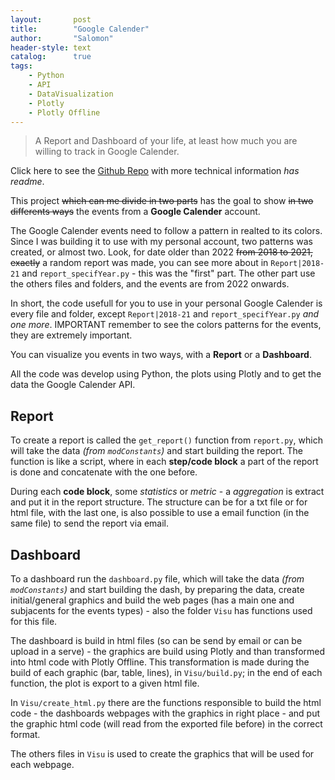 ```yaml
---
layout:       post
title:        "Google Calender"
author:       "Salomon"
header-style: text
catalog:      true
tags:
    - Python
    - API
    - DataVisualization
    - Plotly
    - Plotly Offline
---
```


> A Report and Dashboard of your life, at least how much you are willing to track in Google Calender.

Click here to see the [Github Repo](https://github.com/salomaoalves/DataScience_Visualization/tree/main/GCalendar) with more technical information *has readme*.


This project ~~which can me divide in two parts~~ has the goal to show ~~in two differents ways~~ the events from a **Google Calender** account. 

The Google Calender events need to follow a pattern in realted to its colors. Since I was building it to use with my personal account, two patterns was created, or almost two. Look, for date older than 2022 ~~from 2018 to 2021, exactly~~ a random report was made, you can see more about in `Report|2018-21` and `report_specifYear.py` - this was the "first" part. The other part use the others files and folders, and the events are from 2022 onwards.

In short, the code usefull for you to use in your personal Google Calender is every file and folder, except `Report|2018-21` and `report_specifYear.py` *and one more*. IMPORTANT remember to see the colors patterns for the events, they are extremely important.

You can visualize you events in two ways, with a **Report** or a **Dashboard**.

All the code was develop using Python, the plots using Plotly and to get the data the Google Calender API.

## Report
To create a report is called the `get_report()` function from `report.py`, which will take the data *(from `modConstants`)* and start building the report. The function is like a script, where in each **step/code block** a part of the report is done and concatenate with the one before.

During each **code block**, some *statistics* or *metric* - a *aggregation* is extract and put it in the report structure. The structure can be for a txt file or for html file, with the last one, is also possible to use a email function (in the same file) to send the report via email.

## Dashboard
To a dashboard run the `dashboard.py` file, which will take the data *(from `modConstants`)* and start building the dash, by preparing the data, create initial/general graphics and build the web pages (has a main one and subjacents for the events types) - also the folder `Visu` has functions used for this file.

The dashboard is build in html files (so can be send by email or can be upload in a serve) - the graphics are build using Plotly and than transformed into html code with Plotly Offline. This transformation is made during the build of each graphic (bar, table, lines), in `Visu/build.py`; in the end of each function, the plot is export to a given html file.

In `Visu/create_html.py` there are the functions responsible to build the html code - the dashboards webpages with the graphics in right place - and put the graphic html code (will read from the exported file before) in the correct format.  

The others files in `Visu` is used to create the graphics that will be used for each webpage.